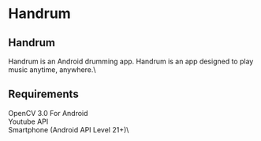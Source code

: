 # Handrum

## Handrum

Handrum is an Android drumming app. Handrum is an app designed to play music anytime, anywhere.\


## Requirements

OpenCV 3.0 For Android\
Youtube API\
Smartphone (Android API Level 21+)\


